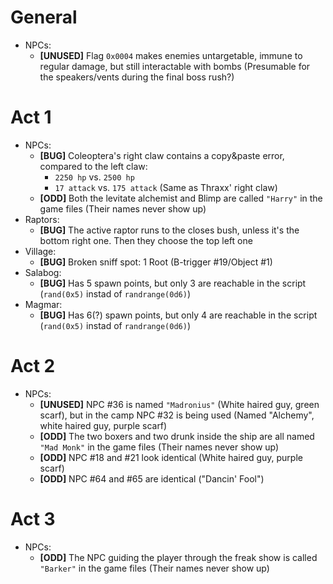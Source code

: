 # General
- NPCs:
    - **[UNUSED]** Flag `0x0004` makes enemies untargetable, immune to regular damage, but still interactable with bombs (Presumable for the speakers/vents during the final boss rush?)

# Act 1
- NPCs:
    - **[BUG]** Coleoptera's right claw contains a copy&paste error, compared to the left claw:
        - `2250 hp` vs. `2500 hp`
        - `17 attack` vs. `175 attack` (Same as Thraxx' right claw)
    - **[ODD]** Both the levitate alchemist and Blimp are called `"Harry"` in the game files (Their names never show up)
- Raptors:
    - **[BUG]** The active raptor runs to the closes bush, unless it's the bottom right one. Then they choose the top left one
- Village:
    - **[BUG]** Broken sniff spot: 1 Root (B-trigger #19/Object #1)
- Salabog:
    - **[BUG]** Has 5 spawn points, but only 3 are reachable in the script (`rand(0x5)` instad of `randrange(0d6)`)
- Magmar:
    - **[BUG]** Has 6(?) spawn points, but only 4 are reachable in the script (`rand(0x5)` instad of `randrange(0d6)`)

# Act 2
- NPCs:
    - **[UNUSED]** NPC #36 is named `"Madronius"` (White haired guy, green scarf), but in the camp NPC #32 is being used (Named "Alchemy", white haired guy, purple scarf)
    - **[ODD]** The two boxers and two drunk inside the ship are all named `"Mad Monk"` in the game files (Their names never show up)
    - **[ODD]** NPC #18 and #21 look identical (White haired guy, purple scarf)
    - **[ODD]** NPC #64 and #65 are identical ("Dancin' Fool")

# Act 3
- NPCs:
    - **[ODD]** The NPC guiding the player through the freak show is called `"Barker"` in the game files (Their names never show up)